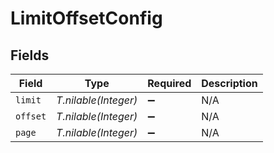 # LimitOffsetConfig


## Fields

| Field                | Type                 | Required             | Description          |
| -------------------- | -------------------- | -------------------- | -------------------- |
| `limit`              | *T.nilable(Integer)* | :heavy_minus_sign:   | N/A                  |
| `offset`             | *T.nilable(Integer)* | :heavy_minus_sign:   | N/A                  |
| `page`               | *T.nilable(Integer)* | :heavy_minus_sign:   | N/A                  |